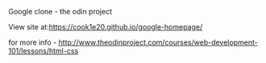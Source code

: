 Google clone - the odin project

View site at:https://cook1e20.github.io/google-homepage/

for more info - http://www.theodinproject.com/courses/web-development-101/lessons/html-css